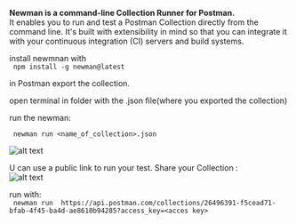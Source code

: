 **Newman is a command-line Collection Runner for Postman.**  
It enables you to run and test a Postman Collection directly from the command line. It's built with extensibility in mind so that you can integrate it with your continuous integration (CI) servers and build systems.


install newmnan with  
``` npm install -g newman@latest```

in Postman export the collection.

open terminal in folder with the .json file(where you exported the collection)

run the newman:  
  
  
``` newman run <name_of_collection>.json```

![alt text](runInTerminalWithNewman.png)

  
U can use a public link to run your test. Share your Collection :  
![alt text](sahreLinkPostman.png)

run with:  
``` newman run  https://api.postman.com/collections/26496391-f5cead71-bfab-4f45-ba4d-ae8610b94285?access_key=<acces key>```  
